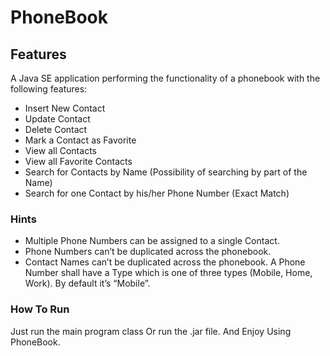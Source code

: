 # PhoneBook

## Features

A Java SE application performing the functionality of a phonebook with the following features:

- Insert New Contact
- Update Contact
- Delete Contact
- Mark a Contact as Favorite
- View all Contacts
- View all Favorite Contacts
- Search for Contacts by Name (Possibility of searching by part of the Name)
- Search for one Contact by his/her Phone Number (Exact Match)
  
### Hints
- Multiple Phone Numbers can be assigned to a single Contact.
- Phone Numbers can’t be duplicated across the phonebook.
- Contact Names can’t be duplicated across the phonebook.
 A Phone Number shall have a Type which is one of three types (Mobile, Home, Work). By default
it’s “Mobile”.

### How To Run
Just run the main program class Or run the .jar file.
And Enjoy Using PhoneBook.
